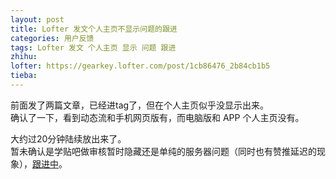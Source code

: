```yaml
---
layout: post
title: Lofter 发文个人主页不显示问题的跟进
categories: 用户反馈
tags: Lofter 发文 个人主页 显示 问题 跟进
zhihu: 
lofter: https://gearkey.lofter.com/post/1cb86476_2b84cb1b5
tieba: 
---
```


前面发了两篇文章，已经进tag了，但在个人主页似乎没显示出来。  
确认了一下，看到动态流和手机网页版有，而电脑版和 APP 个人主页没有。

大约过20分钟陆续放出来了。  
暂未确认是学贴吧做审核暂时隐藏还是单纯的服务器问题（同时也有赞推延迟的现象），[跟进中](https://tieba.baidu.com/f?kw=lofter)。